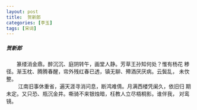 ```yaml
---
layout: post
title:  贺新郎
categories: [李玉]
tags: [宋词]
---
```


##### 贺新郎

　　篆缕消金鼎。醉沉沉、庭阴转午，画堂人静。芳草王孙知何处？惟有杨花
糁径。渐玉枕、腾腾春醒，帘外残红春已透，镇无聊、殢酒厌厌病。云鬓乱，
未忺整。　　　　　　　　　　　　　　　　　　　　　　　　　　　　　　
　 
<br>　　 江南旧事休重省，遍天涯寻消问息，断鸿难倩。月满西楼凭阑久，依旧归
期未定。又只恐、瓶沉金井。嘶骑不来银烛暗，枉教人立尽梧桐影。谁伴我，
对鸾镜。　　　　　　　　　　　　　　　　　　　　　　　　　　　　　　 
　　　　　　　　　　　　　 
　　　　　　　　　　　　　

























　　　　　　　　　　 





































